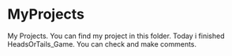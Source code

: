 # MyProjects
My Projects.
You can find my project in this folder. 
Today i finished HeadsOrTails_Game. You can check and make comments.
